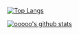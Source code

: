 [![Top Langs](https://github-readme-stats.vercel.app/api/top-langs/?username=ooooo-youwillsee&langs_count=10?count_private=true)](https://github.com/anuraghazra/github-readme-stats)

[![ooooo's github stats](https://github-readme-stats.vercel.app/api?username=ooooo-youwillsee&show_icons=true&theme=tokyonight?count_private=true)](https://github.com/anuraghazra/github-readme-stats)
